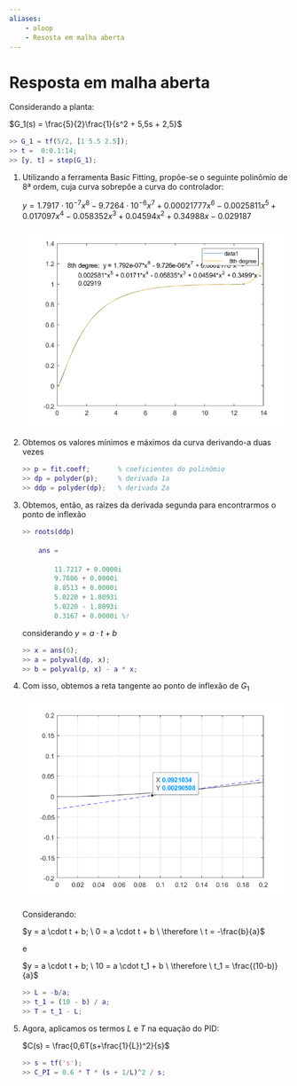 ```yaml
---
aliases:
    - oloop
    - Resosta em malha aberta
---
```

# Resposta em malha aberta

Considerando a planta:

$G_1(s) = \frac{5}{2}\frac{1}{s^2 + 5,5s + 2,5}$ 

```matlab
>> G_1 = tf(5/2, [1 5.5 2.5]);
>> t =  0:0.1:14;
>> [y, t] = step(G_1);
```

1. Utilizando a ferramenta Basic Fitting, propõe-se o seguinte polinômio de 8ª ordem, cuja curva sobrepõe a curva do controlador:

    $y = 1.7917 \cdot 10^{-7} x^8 - 9.7264 \cdot 10^{-6} x^7 + 0.00021777 x^6 - 0.0025811 x^5 + 0.017097 x^4 - 0.058352 x^3 + 0.04594 x^2 + 0.34988 x - 0.029187$

    ![G_1](./assets/pictures/G_1_step(1).png)

2. Obtemos os valores mínimos e máximos da curva derivando-a duas vezes

    ```matlab
    >> p = fit.coeff;       % coeficientes do polinômio
    >> dp = polyder(p);     % derivada 1a
    >> ddp = polyder(dp);   % derivada 2a
    ```

3. Obtemos, então, as raízes da derivada segunda para encontrarmos o ponto de inflexão

    ```matlab
    >> roots(ddp)

        ans =

            11.7217 + 0.0000i
            9.7806 + 0.0000i
            8.8513 + 0.0000i
            5.0220 + 1.8093i
            5.0220 - 1.8093i
            0.3167 + 0.0000i %!
    ```

    considerando $y = a \cdot t + b$

    ```matlab
    >> x = ans(6);
    >> a = polyval(dp, x);
    >> b = polyval(p, x) - a * x;
    ```

4. Com isso, obtemos a reta tangente ao ponto de inflexão de $G_1$

    ![L](./assets/pictures/L.png)

    Considerando:

    $y = a \cdot t + b; \
        0 = a \cdot t + b \
        \therefore \
        t = -\frac{b}{a}$

    e

    $y = a \cdot t + b; \
        10 = a \cdot t_1 + b \
        \therefore \
        t_1 = \frac{(10-b)}{a}$

    ```matlab
    >> L = -b/a;
    >> t_1 = (10 - b) / a;
    >> T = t_1 - L;
    ```

5. Agora, aplicamos os termos $L$ e $T$ na equação do PID:

    $C(s) = \frac{0,6T(s+\frac{1}{L})^2}{s}$

    ```matlab
    >> s = tf('s');
    >> C_PI = 0.6 * T * (s + 1/L)^2 / s;
    ```
